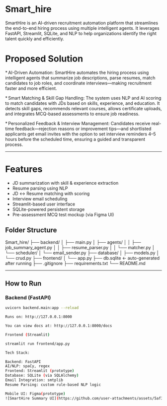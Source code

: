 # Smart_hire 

SmartHire is an AI-driven recruitment automation platform that streamlines the end-to-end hiring process using multiple intelligent agents. It leverages FastAPI, Streamlit, SQLite, and NLP to help organizations identify the right talent quickly and efficiently.

# Proposed Solution
* AI-Driven Automation:
SmartHire automates the hiring process using intelligent agents that summarize job descriptions, parse resumes, match candidates to job roles, and coordinate interviews—making recruitment faster and more efficient.

* Smart Matching & Skill Gap Handling:
The system uses NLP and AI scoring to match candidates with JDs based on skills, experience, and education. It detects skill gaps, recommends relevant courses, allows certificate uploads, and integrates MCQ-based assessments to ensure job readiness.

* Personalized Feedback & Interview Management:
Candidates receive real-time feedback—rejection reasons or improvement tips—and shortlisted applicants get email invites with the option to set interview reminders 4–5 hours before the scheduled time, ensuring a guided and transparent process.

---

# Features
- JD summarization with skill & experience extraction
- Resume parsing using NLP
- JD ↔ Resume matching with scoring
- Interview email scheduling
- Streamlit-based user interface
- SQLite-powered persistent storage
- Pre-assessment MCQ test mockup (via Figma UI)

##  Folder Structure

Smart_hire/
├── backend/
│   ├── main.py
│   ├── agents/
│   │   ├── job_summary_agent.py
│   │   ├── resume_parser.py
│   │   └── matcher.py
│   └── scheduler/
│       └── email_sender.py
├── database/
│   ├── models.py
│   └── crud.py
├── frontend/
│   └── app.py
├── db.sqlite         ← auto-generated after running
├── .gitignore
├── requirements.txt
└── README.md

---

##  How to Run

### Backend (FastAPI)
```bash
uvicorn backend.main:app --reload

Runs on: http://127.0.0.1:8000

You can view docs at: http://127.0.0.1:8000/docs

Frontend (Streamlit)

streamlit run frontend/app.py

Tech Stack:

Backend: FastAPI
AI/NLP: spaCy, regex
Frontend: Streamlit (prototype)
Database: SQLite (via SQLAlchemy)
Email Integration: smtplib
Resume Parsing: custom rule-based NLP logic

Mobile UI: Figma(prototype)
![SmartHire Summary UI](https://github.com/user-attachments/assets/5af34446-dbf7-4e1f-ac8a-76301fd972f8)

